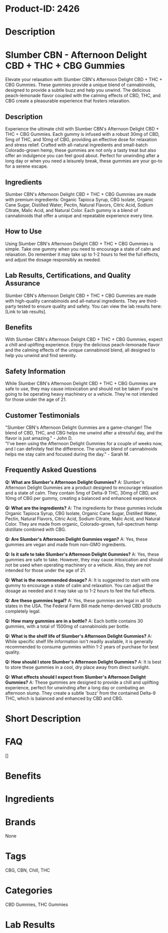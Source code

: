 # Product-ID: 2426

# Description

<h1>Slumber CBN - Afternoon Delight CBD + THC + CBG Gummies</h1>
<p>Elevate your relaxation with Slumber CBN's Afternoon Delight CBD + THC + CBG Gummies. These gummies provide a unique blend of cannabinoids, designed to provide a subtle buzz and help you unwind. The delicious peach-lemonade flavor coupled with the calming effects of CBD, THC, and CBG create a pleasurable experience that fosters relaxation.</p>
<h2>Description</h2>
<p>Experience the ultimate chill with Slumber CBN's Afternoon Delight CBD + THC + CBG Gummies. Each gummy is infused with a robust 30mg of CBD, 5mg of THC, and 10mg of CBG, providing an effective dose for relaxation and stress relief. Crafted with all-natural ingredients and small-batch Colorado-grown hemp, these gummies are not only a tasty treat but also offer an indulgence you can feel good about. Perfect for unwinding after a long day or when you need a leisurely break, these gummies are your go-to for a serene escape.</p>
<h2>Ingredients</h2>
<p>Slumber CBN's Afternoon Delight CBD + THC + CBG Gummies are made with premium ingredients: Organic Tapioca Syrup, CBG Isolate, Organic Cane Sugar, Distilled Water, Pectin, Natural Flavors, Citric Acid, Sodium Citrate, Malic Acid, and Natural Color. Each gummy is a blend of cannabinoids that offer a unique and repeatable experience every time.</p>
<h2>How to Use</h2>
<p>Using Slumber CBN's Afternoon Delight CBD + THC + CBG Gummies is simple. Take one gummy when you need to encourage a state of calm and relaxation. Do remember it may take up to 1-2 hours to feel the full effects, and adjust the dosage responsibly as needed.</p>
<h2>Lab Results, Certifications, and Quality Assurance</h2>
<p>Slumber CBN's Afternoon Delight CBD + THC + CBG Gummies are made with high-quality cannabinoids and all-natural ingredients. They are third-party tested to ensure quality and safety. You can view the lab results here: [Link to lab results].</p>
<h2>Benefits</h2>
<p>With Slumber CBN's Afternoon Delight CBD + THC + CBG Gummies, expect a chill and uplifting experience. Enjoy the delicious peach-lemonade flavor and the calming effects of the unique cannabinoid blend, all designed to help you unwind and find serenity.</p>
<h2>Safety Information</h2>
<p>While Slumber CBN's Afternoon Delight CBD + THC + CBG Gummies are safe to use, they may cause intoxication and should not be taken if you're going to be operating heavy machinery or a vehicle. They're not intended for those under the age of 21.</p>
<h2>Customer Testimonials</h2>
<p>"Slumber CBN's Afternoon Delight Gummies are a game-changer! The blend of CBD, THC, and CBG helps me unwind after a stressful day, and the flavor is just amazing." - John D.<br />
"I've been using the Afternoon Delight Gummies for a couple of weeks now, and I can definitely feel the difference. The unique blend of cannabinoids helps me stay calm and focused during the day." - Sarah M.</p>
<div class="flex flex-grow flex-col gap-3">
<div class="min-h-[20px] flex flex-col items-start gap-4 whitespace-pre-wrap break-words">
<div class="markdown prose w-full break-words dark:prose-invert dark">
<h2>Frequently Asked Questions</h2>
<p><strong>Q: What are Slumber's Afternoon Delight Gummies?</strong> A: Slumber's Afternoon Delight Gummies are a product designed to encourage relaxation and a state of calm. They contain 5mg of Delta-9 THC, 30mg of CBD, and 10mg of CBG per gummy, creating a balanced and enhanced experience.</p>
<p><strong>Q: What are the ingredients?</strong> A: The ingredients for these gummies include Organic Tapioca Syrup, CBG Isolate, Organic Cane Sugar, Distilled Water, Pectin, Natural Flavors, Citric Acid, Sodium Citrate, Malic Acid, and Natural Color. They are made from organic, Colorado-grown, full-spectrum hemp distillate combined with CBG.</p>
<p><strong>Q: Are Slumber's Afternoon Delight Gummies vegan?</strong> A: Yes, these gummies are vegan and made from non-GMO ingredients.</p>
<p><strong>Q: Is it safe to take Slumber's Afternoon Delight Gummies?</strong> A: Yes, these gummies are safe to take. However, they may cause intoxication and should not be used when operating machinery or a vehicle. Also, they are not intended for those under the age of 21.</p>
<p><strong>Q: What is the recommended dosage?</strong> A: It is suggested to start with one gummy to encourage a state of calm and relaxation. You can adjust the dosage as needed and it may take up to 1-2 hours to feel the full effects.</p>
<p><strong>Q: Are these gummies legal?</strong> A: Yes, these gummies are legal in all 50 states in the USA. The Federal Farm Bill made hemp-derived CBD products completely legal.</p>
<p><strong>Q: How many gummies are in a bottle?</strong> A: Each bottle contains 30 gummies, with a total of 1500mg of cannabinoids per bottle.</p>
<p><strong>Q: What is the shelf life of Slumber's Afternoon Delight Gummies?</strong> A: While specific shelf life information isn't readily available, it is generally recommended to consume gummies within 1-2 years of purchase for best quality.</p>
<p><strong>Q: How should I store Slumber's Afternoon Delight Gummies?</strong> A: It is best to store these gummies in a cool, dry place away from direct sunlight.</p>
<p><strong>Q: What effects should I expect from Slumber's Afternoon Delight Gummies?</strong> A: These gummies are designed to provide a chill and uplifting experience, perfect for unwinding after a long day or combating an afternoon slump. They create a subtle 'buzz' from the contained Delta-9 THC, which is balanced and enhanced by CBD and CBG.</p>
</div>
</div>
</div>


# Short Description



# FAQ
[]

# Benefits



# Ingredients



# Brands

None

# Tags

CBG, CBN, Chill, THC

# Categories

CBD Gummies, THC Gummies

# Lab Results
